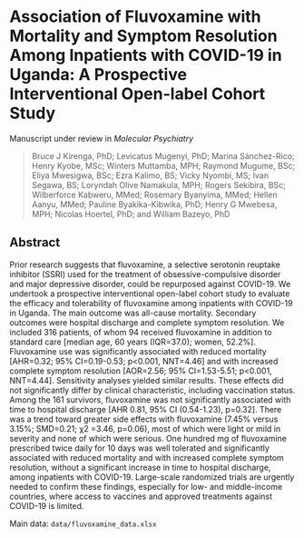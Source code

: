 # Association of Fluvoxamine with Mortality and Symptom Resolution Among Inpatients with COVID-19 in Uganda: A Prospective Interventional Open-label Cohort Study
Manuscript under review in *Molecular Psychiatry*

> Bruce J Kirenga, PhD; Levicatus Mugenyi, PhD; Marina Sánchez-Rico; Henry Kyobe, MSc; Winters Muttamba, MPH; Raymond Mugume, BSc; Eliya Mwesigwa, BSc; Ezra Kalimo, BS; Vicky Nyombi, MS; Ivan Segawa, BS; Loryndah Olive Namakula, MPH; Rogers Sekibira, BSc; Wilberforce Kabweru, MMed; Rosemary Byanyima, MMed; Hellen Aanyu, MMed; Pauline Byakika-Kibwika, PhD; Henry G Mwebesa, MPH; Nicolas Hoertel, PhD; and William Bazeyo, PhD        


## Abstract 
Prior research suggests that fluvoxamine, a selective serotonin reuptake inhibitor (SSRI) used for the treatment of obsessive-compulsive disorder and major depressive disorder, could be repurposed against COVID-19. We undertook a prospective interventional open-label cohort study to evaluate the efficacy and tolerability of fluvoxamine among inpatients with COVID-19 in Uganda. The main outcome was all-cause mortality. Secondary outcomes were hospital discharge and complete symptom resolution. We included 316 patients, of whom 94 received fluvoxamine in addition to standard care [median age, 60 years (IQR=37.0); women, 52.2%]. Fluvoxamine use was significantly associated with reduced mortality [AHR=0.32; 95% CI=0.19-0.53; p<0.001, NNT=4.46] and with increased complete symptom resolution [AOR=2.56; 95% CI=1.53-5.51; p<0.001, NNT=4.44]. Sensitivity analyses yielded similar results. These effects did not significantly differ by clinical characteristic, including vaccination status. Among the 161 survivors, fluvoxamine was not significantly associated with time to hospital discharge [AHR 0.81, 95% CI (0.54-1.23), p=0.32]. There was a trend toward greater side effects with fluvoxamine (7.45% versus 3.15%; SMD=0.21; χ2 =3.46, p=0.06), most of which were light or mild in severity and none of which were serious. One hundred mg of fluvoxamine prescribed twice daily for 10 days was well tolerated and significantly associated with reduced mortality and with increased complete symptom resolution, without a significant increase in time to hospital discharge, among inpatients with COVID-19. Large-scale randomized trials are urgently needed to confirm these findings, especially for low- and middle-income countries, where access to vaccines and approved treatments against COVID-19 is limited.


Main data: `data/fluvoxamine_data.xlsx`
